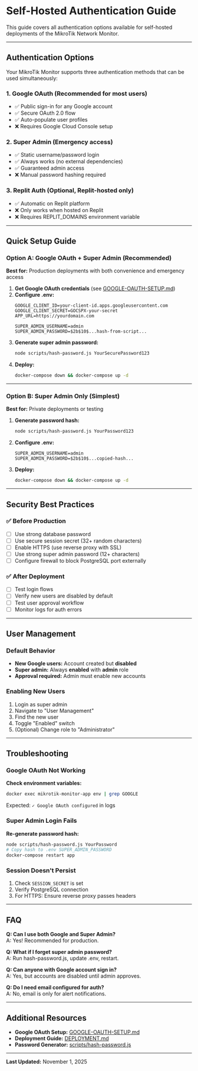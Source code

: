 # Self-Hosted Authentication Guide

This guide covers all authentication options available for self-hosted deployments of the MikroTik Network Monitor.

---

## Authentication Options

Your MikroTik Monitor supports three authentication methods that can be used simultaneously:

### 1. Google OAuth (Recommended for most users)
- ✅ Public sign-in for any Google account
- ✅ Secure OAuth 2.0 flow
- ✅ Auto-populate user profiles
- ❌ Requires Google Cloud Console setup

### 2. Super Admin (Emergency access)
- ✅ Static username/password login
- ✅ Always works (no external dependencies)
- ✅ Guaranteed admin access
- ❌ Manual password hashing required

### 3. Replit Auth (Optional, Replit-hosted only)
- ✅ Automatic on Replit platform
- ❌ Only works when hosted on Replit
- ❌ Requires REPLIT_DOMAINS environment variable

---

## Quick Setup Guide

### Option A: Google OAuth + Super Admin (Recommended)

**Best for:** Production deployments with both convenience and emergency access

1. **Get Google OAuth credentials** (see [GOOGLE-OAUTH-SETUP.md](./GOOGLE-OAUTH-SETUP.md))
2. **Configure .env:**
   ```env
   GOOGLE_CLIENT_ID=your-client-id.apps.googleusercontent.com
   GOOGLE_CLIENT_SECRET=GOCSPX-your-secret
   APP_URL=https://yourdomain.com
   
   SUPER_ADMIN_USERNAME=admin
   SUPER_ADMIN_PASSWORD=$2b$10$...hash-from-script...
   ```
3. **Generate super admin password:**
   ```bash
   node scripts/hash-password.js YourSecurePassword123
   ```
4. **Deploy:**
   ```bash
   docker-compose down && docker-compose up -d
   ```

---

### Option B: Super Admin Only (Simplest)

**Best for:** Private deployments or testing

1. **Generate password hash:**
   ```bash
   node scripts/hash-password.js YourPassword123
   ```
2. **Configure .env:**
   ```env
   SUPER_ADMIN_USERNAME=admin
   SUPER_ADMIN_PASSWORD=$2b$10$...copied-hash...
   ```
3. **Deploy:**
   ```bash
   docker-compose down && docker-compose up -d
   ```

---

## Security Best Practices

### ✅ Before Production

- [ ] Use strong database password
- [ ] Use secure session secret (32+ random characters)
- [ ] Enable HTTPS (use reverse proxy with SSL)
- [ ] Use strong super admin password (12+ characters)
- [ ] Configure firewall to block PostgreSQL port externally

### ✅ After Deployment

- [ ] Test login flows
- [ ] Verify new users are disabled by default
- [ ] Test user approval workflow
- [ ] Monitor logs for auth errors

---

## User Management

### Default Behavior
- **New Google users:** Account created but **disabled**
- **Super admin:** Always **enabled** with **admin** role
- **Approval required:** Admin must enable new accounts

### Enabling New Users

1. Login as super admin
2. Navigate to "User Management"
3. Find the new user
4. Toggle "Enabled" switch
5. (Optional) Change role to "Administrator"

---

## Troubleshooting

### Google OAuth Not Working

**Check environment variables:**
```bash
docker exec mikrotik-monitor-app env | grep GOOGLE
```

Expected: `✓ Google OAuth configured` in logs

### Super Admin Login Fails

**Re-generate password hash:**
```bash
node scripts/hash-password.js YourPassword
# Copy hash to .env SUPER_ADMIN_PASSWORD
docker-compose restart app
```

### Session Doesn't Persist

1. Check `SESSION_SECRET` is set
2. Verify PostgreSQL connection
3. For HTTPS: Ensure reverse proxy passes headers

---

## FAQ

**Q: Can I use both Google and Super Admin?**  
A: Yes! Recommended for production.

**Q: What if I forget super admin password?**  
A: Run hash-password.js, update .env, restart.

**Q: Can anyone with Google account sign in?**  
A: Yes, but accounts are disabled until admin approves.

**Q: Do I need email configured for auth?**  
A: No, email is only for alert notifications.

---

## Additional Resources

- **Google OAuth Setup:** [GOOGLE-OAUTH-SETUP.md](./GOOGLE-OAUTH-SETUP.md)
- **Deployment Guide:** [DEPLOYMENT.md](./DEPLOYMENT.md)
- **Password Generator:** [scripts/hash-password.js](./scripts/hash-password.js)

---

**Last Updated:** November 1, 2025
